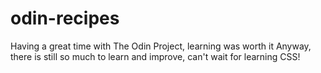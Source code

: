 # odin-recipes
Having a great time with The Odin Project, learning was worth it
Anyway, there is still so much to learn and improve, can't wait for learning CSS!